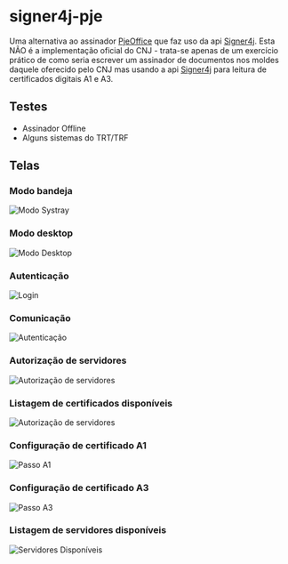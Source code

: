 # signer4j-pje
Uma alternativa ao assinador [PjeOffice](http://www.pje.jus.br/wiki/index.php/PJeOffice) que faz uso da api [Signer4j](https://github.com/l3onardo-oliv3ira/signer4j). Esta NÃO é a implementação oficial do CNJ - trata-se apenas de um exercício prático de como seria escrever um assinador de documentos nos moldes daquele oferecido pelo CNJ mas usando a api [Signer4j](https://github.com/l3onardo-oliv3ira/signer4j) para leitura de certificados digitais A1 e A3.

## Testes
* Assinador Offline
* Alguns sistemas do TRT/TRF

## Telas
### Modo bandeja
![Modo Systray](https://github.com/l3onardo-oliv3ira/signer4j-pje/blob/main/screen/modo-systray.png)

### Modo desktop
![Modo Desktop](https://github.com/l3onardo-oliv3ira/signer4j-pje/blob/main/screen/modo-desktop.png)

### Autenticação
![Login](https://github.com/l3onardo-oliv3ira/signer4j-pje/blob/main/screen/login.png)

### Comunicação
![Autenticação](https://github.com/l3onardo-oliv3ira/signer4j-pje/blob/main/screen/autenticacao.png)

### Autorização de servidores
![Autorização de servidores](https://github.com/l3onardo-oliv3ira/signer4j-pje/blob/main/screen/autorizacao-servidor.png)

### Listagem de certificados disponíveis
![Autorização de servidores](https://github.com/l3onardo-oliv3ira/signer4j-pje/blob/main/screen/certificados-disponiveis.png)

### Configuração de certificado A1
![Passo A1](https://github.com/l3onardo-oliv3ira/signer4j-pje/blob/main/screen/configuracao-certificado-passo2-a1.png)

### Configuração de certificado A3 
![Passo A3](https://github.com/l3onardo-oliv3ira/signer4j-pje/blob/main/screen/configuracao-certificado-passo2-a3.png)

### Listagem de servidores disponíveis
![Servidores Disponíveis](https://github.com/l3onardo-oliv3ira/signer4j-pje/blob/main/screen/servidores-disponiveis.png)

